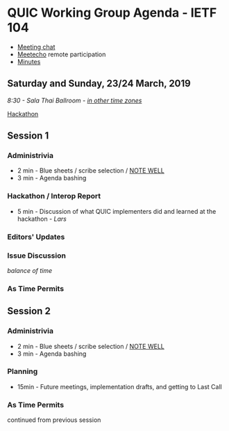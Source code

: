 # QUIC Working Group Agenda - IETF 104

* [Meeting chat](xmpp:quic@jabber.ietf.org?join)
* [Meetecho](http://www.meetecho.com/ietf104/quic) remote participation
* [Minutes](http://etherpad.tools.ietf.org:9000/p/notes-ietf-104-quic)



## Saturday and Sunday, 23/24 March, 2019

*8:30 - Sala Thai Ballroom - [in other time zones](https://www.timeanddate.com/worldclock/fixedtime.html?msg=QUIC+WG+Meeting&iso=20181104T0830&p1=28&ah=10)*

[Hackathon](https://trac.ietf.org/trac/ietf/meeting/wiki/104hackathon)


## Session 1

### Administrivia

* 2 min - Blue sheets / scribe selection / [NOTE WELL](https://www.ietf.org/about/note-well.html)
* 3 min - Agenda bashing

### Hackathon / Interop Report

* 5 min - Discussion of what QUIC implementers did and learned at the hackathon - *Lars*

### Editors' Updates

### Issue Discussion

*balance of time*

### As Time Permits


## Session 2

### Administrivia

* 2 min - Blue sheets / scribe selection / [NOTE WELL](https://www.ietf.org/about/note-well.html)
* 3 min - Agenda bashing

### Planning

* 15min - Future meetings, implementation drafts, and getting to Last Call

### As Time Permits

continued from previous session
